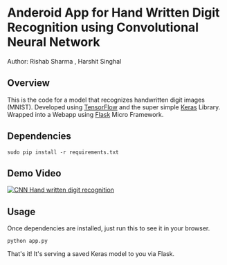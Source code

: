 # Anderoid App for Hand Written Digit Recognition using Convolutional Neural Network

Author: Rishab Sharma , Harshit Singhal

## Overview

This is the code for a model that recognizes handwritten digit images (MNIST).  Developed using [TensorFlow](https://www.tensorflow.org/) and the super simple [Keras](http://keras.io/) Library. Wrapped into a Webapp using [Flask](http://flask.pocoo.org/) Micro Framework.

## Dependencies

```sudo pip install -r requirements.txt```
## Demo Video
[![CNN Hand written digit recognition](https://img.youtube.com/vi/izyODsiKpyg/0.jpg)](https://www.youtube.com/watch?v=izyODsiKpyg)


## Usage

Once dependencies are installed, just run this to see it in your browser. 

```python app.py```

That's it! It's serving a saved Keras model to you via Flask. 

